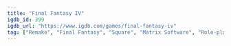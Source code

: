 ```yaml
---
title: "Final Fantasy IV"
igdb_id: 399
igdb_url: "https://www.igdb.com/games/final-fantasy-iv"
tag: ["Remake", "Final Fantasy", "Square", "Matrix Software", "Role-playing (RPG)", "Adventure", "Single player", "Third person", "Action", "Fantasy"]
---
```

